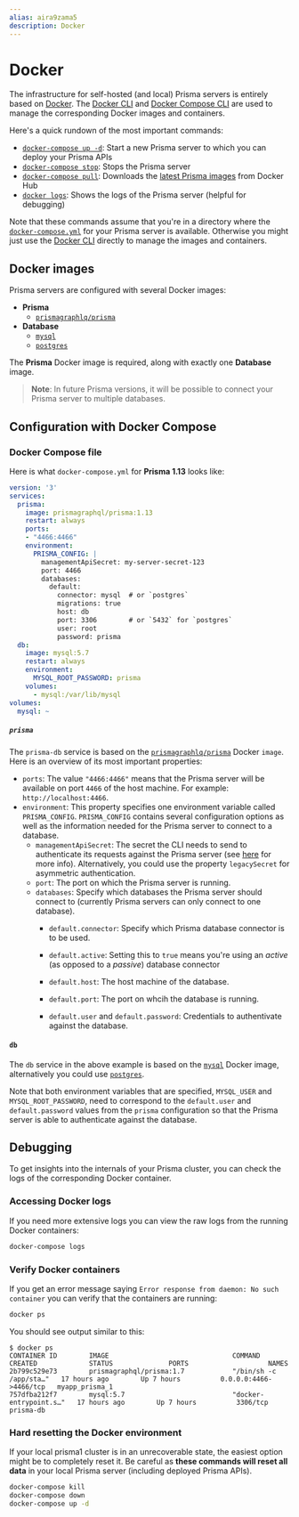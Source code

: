 ```yaml
---
alias: aira9zama5
description: Docker
---
```


# Docker

The infrastructure for self-hosted (and local) Prisma servers is entirely based on [Docker](https://www.docker.com). The [Docker CLI](https://docs.docker.com/engine/reference/commandline/cli) and [Docker Compose CLI](https://docs.docker.com/compose/reference/) are used to manage the corresponding Docker images and containers.

Here's a quick rundown of the most important commands:

- [`docker-compose up -d`](https://docs.docker.com/compose/reference/up/): Start a new Prisma server to which you can deploy your Prisma APIs
- [`docker-compose stop`](https://docs.docker.com/compose/reference/stop/): Stops the Prisma server
- [`docker-compose pull`](https://docs.docker.com/compose/reference/pull/): Downloads the [latest Prisma images](https://hub.docker.com/r/prismagraphql/prisma/tags/) from Docker Hub
- [`docker logs`](https://docs.docker.com/compose/reference/logs/): Shows the logs of the Prisma server (helpful for debugging)

Note that these commands assume that you're in a directory where the [`docker-compose.yml`](#docker-compose-file) for your Prisma server is available. Otherwise you might just use the [Docker CLI](https://docs.docker.com/engine/reference/commandline/cli) directly to manage the images and containers.

## Docker images

Prisma servers are configured with several Docker images:

- **Prisma**
  - [`prismagraphlq/prisma`](https://hub.docker.com/r/prismagraphql/prisma/)
- **Database**
  - [`mysql`](https://hub.docker.com/_/mysql/)
  - [`postgres`](https://hub.docker.com/_/postgres/)

The **Prisma** Docker image is required, along with exactly one **Database** image.

> **Note**: In future Prisma versions, it will be possible to connect your Prisma server to multiple databases.

## Configuration with Docker Compose

### Docker Compose file

Here is what `docker-compose.yml` for **Prisma 1.13** looks like:

```yml
version: '3'
services:
  prisma:
    image: prismagraphql/prisma:1.13
    restart: always
    ports:
    - "4466:4466"
    environment:
      PRISMA_CONFIG: |
        managementApiSecret: my-server-secret-123
        port: 4466
        databases:
          default:
            connector: mysql  # or `postgres`
            migrations: true
            host: db
            port: 3306        # or `5432` for `postgres`
            user: root
            password: prisma
  db:
    image: mysql:5.7
    restart: always
    environment:
      MYSQL_ROOT_PASSWORD: prisma
    volumes:
      - mysql:/var/lib/mysql
volumes:
  mysql: ~
```

##### `prisma`

The `prisma-db` service is based on the [`prismagraphlq/prisma`](https://hub.docker.com/r/prismagraphql/prisma/) Docker `image`. Here is an overview of its most important properties:

- `ports`: The value `"4466:4466"` means that the Prisma server will be available on port `4466` of the host machine. For example: `http://localhost:4466`.
- `environment`: This property specifies one environment variable called `PRISMA_CONFIG`. `PRISMA_CONFIG` contains several configuration options as well as the information needed for the Prisma server to connect to a database.
  - `managementApiSecret`: The secret the CLI needs to send to authenticate its requests against the Prisma server (see [here](!alias-eu2ood0she#symmetric-approach-using-a-single-secret) for more info). Alternatively, you could use the property `legacySecret` for asymmetric authentication.
  - `port`: The port on which the Prisma server is running.
  - `databases`: Specify which databases the Prisma server should connect to (currently Prisma servers can only connect to one database).
    - `default.connector`: Specify which Prisma database connector is to be used.
  
    - `default.active`: Setting this to `true` means you're using an _active_ (as opposed to a _passive_) database connector
    - `default.host`: The host machine of the database.
    - `default.port`: The port on whcih the database is running.
    - `default.user` and `default.password`: Credentials to authentivate against the database.

#### `db`

The `db` service in the above example is based on the [`mysql`](https://hub.docker.com/_/mysql/) Docker image, alternatively you could use [`postgres`](https://hub.docker.com/_/postgres/).

Note that both environment variables that are specified, `MYSQL_USER` and `MYSQL_ROOT_PASSWORD`, need to correspond to the `default.user` and `default.password` values from the `prisma` configuration so that the Prisma server is able to authenticate against the database.

## Debugging

To get insights into the internals of your Prisma cluster, you can check the logs of the corresponding Docker container.

### Accessing Docker logs

If you need more extensive logs you can view the raw logs from the running Docker containers:

```sh
docker-compose logs
```

### Verify Docker containers

If you get an error message saying `Error response from daemon: No such container` you can verify that the containers are running:

```sh
docker ps
```

You should see output similar to this:

```
$ docker ps
CONTAINER ID        IMAGE                               COMMAND                  CREATED             STATUS              PORTS                    NAMES
2b799c529e73        prismagraphql/prisma:1.7            "/bin/sh -c /app/sta…"   17 hours ago        Up 7 hours          0.0.0.0:4466->4466/tcp   myapp_prisma_1
757dfba212f7        mysql:5.7                           "docker-entrypoint.s…"   17 hours ago        Up 7 hours          3306/tcp                 prisma-db
```

### Hard resetting the Docker environment

If your local prisma1 cluster is in an unrecoverable state, the easiest option might be to completely reset it. Be careful as **these commands will reset all data** in your local Prisma server (including deployed Prisma APIs).

```sh
docker-compose kill
docker-compose down
docker-compose up -d
```
